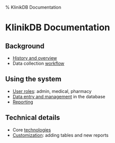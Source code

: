% KlinikDB Documentation

# KlinikDB Documentation

## Background

 * [History and overview](overview.html)
 * Data collection [workflow](workflow.html)

## Using the system

 * [User roles](roles.html): admin, medical, pharmacy
 * [Data entry and management](entry.html) in the database
 * [Reporting](reporting.html)
 
## Technical details

 * Core [technologies](tech.html)
 * [Customization](customization.html): adding tables and new reports

